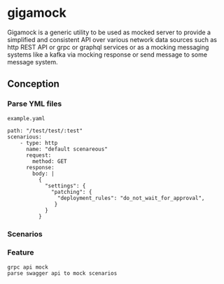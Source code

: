 # gigamock
Gigamock is a generic utility to be used as mocked server to provide a simplified and consistent API over various network data sources such as http REST API or grpc or graphql services or as a mocking messaging systems like a kafka via mocking response or send message to some message system.
## Conception
### Parse YML files
    example.yaml
    
    path: "/test/test/:test"
    scenarious:
        - type: http
          name: "default scenareous"
          request:
            method: GET
          response:
            body: |
              {
                "settings": {
                  "patching": {
                    "deployment_rules": "do_not_wait_for_approval",
                   }
                }
              }
            
###
### Scenarios
### Feature
    grpc api mock
    parse swagger api to mock scenarios

